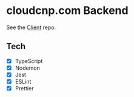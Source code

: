 # cloudcnp.com Backend

See the [Client](https://github.com/kflan-io/cloudcnp-client) repo.

## Tech

-   [x] TypeScript
-   [x] Nodemon
-   [x] Jest
-   [x] ESLint
-   [x] Prettier
